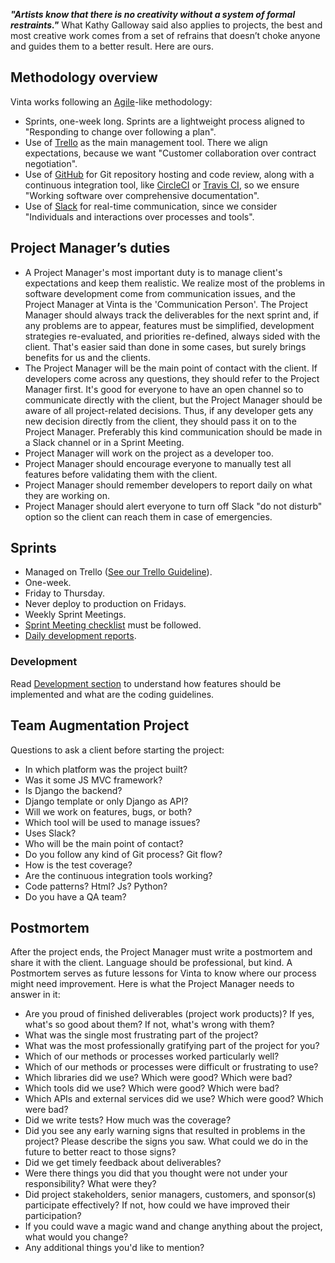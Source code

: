___"Artists know that there is no creativity without a system of formal restraints."___ What Kathy Galloway said also applies to projects, the best and most creative work comes from a set of refrains that doesn’t  choke anyone and guides them to a better result. Here are ours.

## Methodology overview
Vinta works following an [Agile](http://www.agilemanifesto.org/)-like methodology:
- Sprints, one-week long. Sprints are a lightweight process aligned to "Responding to change over following a plan".
- Use of [Trello](https://trello.com/) as the main management tool. There we align expectations, because we want "Customer collaboration over contract negotiation".
- Use of [GitHub](https://github.com/) for Git repository hosting and code review, along with a  continuous integration tool, like [CircleCI](http://circleci.com/) or [Travis CI](https://travis-ci.org), so  we ensure "Working software over comprehensive documentation".
- Use of [Slack](https://slack.com/) for real-time communication, since we consider "Individuals and interactions over processes and tools".

## Project Manager’s duties
- A Project Manager's most important duty is to manage client's expectations and keep them realistic. We realize most of the problems in software development come from communication issues, and the Project Manager at Vinta is the 'Communication Person'. The Project Manager should always track the deliverables for the next sprint and, if any problems are to appear, features must be simplified, development strategies re-evaluated, and priorities re-defined, always sided with the client. That's easier said than done in some cases, but surely brings benefits for us and the clients.
- The Project Manager will be the main point of contact with the client. If developers come across any questions, they should refer to the Project Manager first. It's good for everyone to have an open channel so to communicate directly with the client, but the Project Manager should be aware of all project-related decisions. Thus, if any developer gets any new decision directly from the client, they should pass it on to the Project Manager. Preferably this kind communication should be made in a Slack channel or in a Sprint Meeting.
- Project Manager will work on the project as a developer too.
- Project Manager should encourage everyone to manually test all features before validating them with the client.
- Project Manager should remember developers to report daily on what they are working on.
- Project Manager should alert everyone to turn off Slack "do not disturb" option so the client can reach them in case of emergencies.

## Sprints
- Managed on Trello ([See our Trello Guideline](guidelines/guideline_trello.md)).
- One-week.
- Friday to Thursday.
- Never deploy to production on Fridays.
- Weekly Sprint Meetings.
- [Sprint Meeting checklist](checklists/sprint_meeting.md) must be followed.
- [Daily development reports](development.md#daily-reporting).

### Development
Read [Development section](development.md#development) to understand how features should be implemented and what are the coding guidelines.

## Team Augmentation Project
Questions to ask a client before starting the project:

- In which platform was the project built?
- Was it some JS MVC framework?
- Is Django the backend?
- Django template or only Django as API?
- Will we work on features, bugs, or both?
- Which tool will be used to manage issues?
- Uses Slack?
- Who will be the main point of contact?
- Do you follow any kind of Git process? Git flow?
- How is the test coverage?
- Are the continuous integration tools working?
- Code patterns? Html? Js? Python?
- Do you have a QA team?

## Postmortem
After the project ends, the Project Manager must write a postmortem and share it with the client. Language should be professional, but kind. A Postmortem serves as future lessons for Vinta to know where our process might need improvement. Here is what the Project Manager needs to answer in it:

- Are you proud of finished deliverables (project work products)? If yes, what's so good about them? If not, what's wrong with them?
- What was the single most frustrating part of the project?
- What was the most professionally gratifying part of the project for you?
- Which of our methods or processes worked particularly well?
- Which of our methods or processes were difficult or frustrating to use?
- Which libraries did we  use? Which were good? Which were bad?
- Which tools did we use? Which were good? Which were bad?
- Which APIs and external services did we use? Which were good? Which were bad?
- Did we write tests? How much was the coverage?
- Did you see any early warning signs that resulted in problems in the project? Please describe the signs you saw. What could we do in the future to better react to those signs?
- Did we get timely feedback about deliverables?
- Were there things you did that you thought were not under your responsibility? What were they?
- Did project stakeholders, senior managers, customers, and sponsor(s) participate effectively? If not, how could we have improved their participation?
- If you could wave a magic wand and change anything about the project, what would you change?
- Any additional things you'd like to mention?
